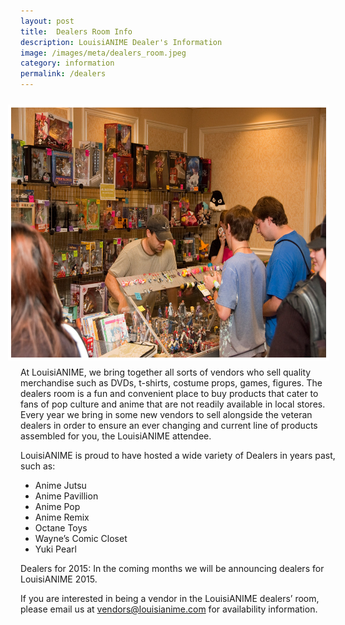 ```yaml
---
layout: post
title:  Dealers Room Info
description: LouisiANIME Dealer's Information
image: /images/meta/dealers_room.jpeg
category: information
permalink: /dealers
---
```


<img src="/images/information/dealers_room.jpeg" alt="dealers room image" class="img-responsive" style="border:5px solid white; margin: 10px; float: right" width="600" height="400"/>

At LouisiANIME, we bring together all sorts of vendors who sell quality merchandise such as DVDs, t-shirts, costume props, games, figures.  The dealers room is a fun and convenient place to buy products that cater to fans of pop culture and anime that are not readily available in local stores.  Every year we bring in some new vendors to sell alongside the veteran dealers in order to ensure an ever changing and current line of products assembled for you, the LouisiANIME attendee.

LouisiANIME is proud to have hosted a wide variety of Dealers in years past, such as:

* Anime Jutsu
* Anime Pavillion
* Anime Pop
* Anime Remix
* Octane Toys
* Wayne’s Comic Closet
* Yuki Pearl

Dealers for 2015:
In the coming months we will be announcing dealers for LouisiANIME 2015.

If you are interested in being a vendor in the LouisiANIME dealers’ room, please email us at <a href="mailto:vendors@louisianime.com">vendors@louisianime.com</a> for availability information.